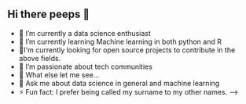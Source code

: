 ## Hi there peeps 🤗
- 🔭 I’m currently a data science enthusiast
- 🌱 I’m currently learning Machine learning in both python and R
- 👯‍I'm currently looking for open source projects to contribute in the above fields.
- 🤗 I’m passionate about tech communities 
- 🤔 What else let me see...
- 💬 Ask me about data science in general and machine learning
- ⚡ Fun fact: I prefer being called my surname to my other names.
-->
